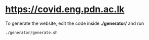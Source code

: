 # https://covid.eng.pdn.ac.lk

To generate the website, edit the code inside **./generator/** and run 
```
./generator/generate.sh
```

